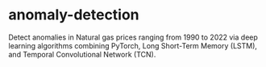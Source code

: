 # anomaly-detection
Detect anomalies in Natural gas prices ranging from 1990 to 2022 via deep learning algorithms combining PyTorch, Long Short-Term Memory 
(LSTM), and Temporal Convolutional Network (TCN).
